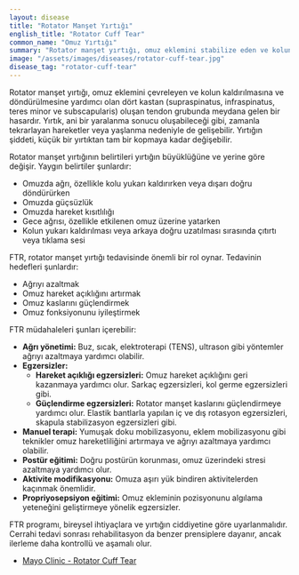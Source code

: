 ```yaml
---
layout: disease
title: "Rotator Manşet Yırtığı"
english_title: "Rotator Cuff Tear"
common_name: "Omuz Yırtığı"
summary: "Rotator manşet yırtığı, omuz eklemini stabilize eden ve kolun hareketini sağlayan kas ve tendon grubunda meydana gelen bir yırtıktır."
image: "/assets/images/diseases/rotator-cuff-tear.jpg"
disease_tag: "rotator-cuff-tear"
---
```





Rotator manşet yırtığı, omuz eklemini çevreleyen ve kolun kaldırılmasına ve döndürülmesine yardımcı olan dört kastan (supraspinatus, infraspinatus, teres minor ve subscapularis) oluşan tendon grubunda meydana gelen bir hasardır. Yırtık, ani bir yaralanma sonucu oluşabileceği gibi, zamanla tekrarlayan hareketler veya yaşlanma nedeniyle de gelişebilir. Yırtığın şiddeti, küçük bir yırtıktan tam bir kopmaya kadar değişebilir.


Rotator manşet yırtığının belirtileri yırtığın büyüklüğüne ve yerine göre değişir. Yaygın belirtiler şunlardır:

*   Omuzda ağrı, özellikle kolu yukarı kaldırırken veya dışarı doğru döndürürken
*   Omuzda güçsüzlük
*   Omuzda hareket kısıtlılığı
*   Gece ağrısı, özellikle etkilenen omuz üzerine yatarken
*   Kolun yukarı kaldırılması veya arkaya doğru uzatılması sırasında çıtırtı veya tıklama sesi


FTR, rotator manşet yırtığı tedavisinde önemli bir rol oynar. Tedavinin hedefleri şunlardır:

*   Ağrıyı azaltmak
*   Omuz hareket açıklığını artırmak
*   Omuz kaslarını güçlendirmek
*   Omuz fonksiyonunu iyileştirmek

FTR müdahaleleri şunları içerebilir:

*   **Ağrı yönetimi:** Buz, sıcak, elektroterapi (TENS), ultrason gibi yöntemler ağrıyı azaltmaya yardımcı olabilir.
*   **Egzersizler:**
    *   **Hareket açıklığı egzersizleri:** Omuz hareket açıklığını geri kazanmaya yardımcı olur. Sarkaç egzersizleri, kol germe egzersizleri gibi.
    *   **Güçlendirme egzersizleri:** Rotator manşet kaslarını güçlendirmeye yardımcı olur. Elastik bantlarla yapılan iç ve dış rotasyon egzersizleri, skapula stabilizasyon egzersizleri gibi.
*   **Manuel terapi:** Yumuşak doku mobilizasyonu, eklem mobilizasyonu gibi teknikler omuz hareketliliğini artırmaya ve ağrıyı azaltmaya yardımcı olabilir.
*   **Postür eğitimi:** Doğru postürün korunması, omuz üzerindeki stresi azaltmaya yardımcı olur.
*   **Aktivite modifikasyonu:** Omuza aşırı yük bindiren aktivitelerden kaçınmak önemlidir.
*   **Propriyosepsiyon eğitimi:** Omuz ekleminin pozisyonunu algılama yeteneğini geliştirmeye yönelik egzersizler.

FTR programı, bireysel ihtiyaçlara ve yırtığın ciddiyetine göre uyarlanmalıdır. Cerrahi tedavi sonrası rehabilitasyon da benzer prensiplere dayanır, ancak ilerleme daha kontrollü ve aşamalı olur.


*   [Mayo Clinic - Rotator Cuff Tear](https://www.mayoclinic.org/diseases-conditions/rotator-cuff-tear/symptoms-causes/syc-20350225)

